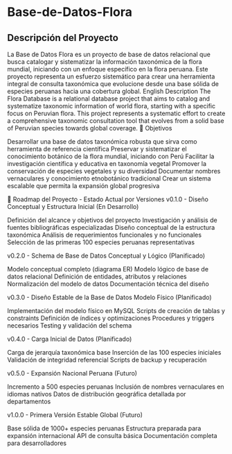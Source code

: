 # Base-de-Datos-Flora
## Descripción del Proyecto
La Base de Datos Flora es un proyecto de base de datos relacional que busca catalogar y sistematizar la información taxonómica de la flora mundial, iniciando con un enfoque específico en la flora peruana. Este proyecto representa un esfuerzo sistemático para crear una herramienta integral de consulta taxonómica que evolucione desde una base sólida de especies peruanas hacia una cobertura global.
English Description
The Flora Database is a relational database project that aims to catalog and systematize taxonomic information of world flora, starting with a specific focus on Peruvian flora. This project represents a systematic effort to create a comprehensive taxonomic consultation tool that evolves from a solid base of Peruvian species towards global coverage.
🎯 Objetivos

Desarrollar una base de datos taxonómica robusta que sirva como herramienta de referencia científica
Preservar y sistematizar el conocimiento botánico de la flora mundial, iniciando con Perú
Facilitar la investigación científica y educativa en taxonomía vegetal
Promover la conservación de especies vegetales y su diversidad
Documentar nombres vernaculares y conocimiento etnobotánico tradicional
Crear un sistema escalable que permita la expansión global progresiva

📅 Roadmap del Proyecto - Estado Actual por Versiones
v0.1.0 - Diseño Conceptual y Estructura Inicial (En Desarrollo)

 Definición del alcance y objetivos del proyecto
 Investigación y análisis de fuentes bibliográficas especializadas
 Diseño conceptual de la estructura taxonómica
 Análisis de requerimientos funcionales y no funcionales
 Selección de las primeras 100 especies peruanas representativas

v0.2.0 - Schema de Base de Datos Conceptual y Lógico (Planificado)

 Modelo conceptual completo (diagrama ER)
 Modelo lógico de base de datos relacional
 Definición de entidades, atributos y relaciones
 Normalización del modelo de datos
 Documentación técnica del diseño

v0.3.0 - Diseño Estable de la Base de Datos Modelo Físico (Planificado)

 Implementación del modelo físico en MySQL
 Scripts de creación de tablas y constraints
 Definición de índices y optimizaciones
 Procedures y triggers necesarios
 Testing y validación del schema

v0.4.0 - Carga Inicial de Datos (Planificado)

 Carga de jerarquía taxonómica base
 Inserción de las 100 especies iniciales
 Validación de integridad referencial
 Scripts de backup y recuperación

v0.5.0 - Expansión Nacional Peruana (Futuro)

 Incremento a 500 especies peruanas
 Inclusión de nombres vernaculares en idiomas nativos
 Datos de distribución geográfica detallada por departamentos

v1.0.0 - Primera Versión Estable Global (Futuro)

 Base sólida de 1000+ especies peruanas
 Estructura preparada para expansión internacional
 API de consulta básica
 Documentación completa para desarrolladores
